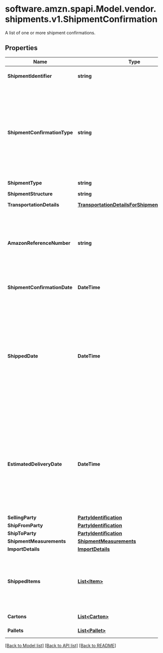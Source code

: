 # software.amzn.spapi.Model.vendor.shipments.v1.ShipmentConfirmation
A list of one or more shipment confirmations.

## Properties

Name | Type | Description | Notes
------------ | ------------- | ------------- | -------------
**ShipmentIdentifier** | **string** | Unique shipment ID (not used over the last 365 days). | 
**ShipmentConfirmationType** | **string** | Indicates if this shipment confirmation is the initial confirmation, or intended to replace an already posted shipment confirmation. If replacing an existing shipment confirmation, be sure to provide the identical shipmentIdentifier and sellingParty information as in the previous confirmation. | 
**ShipmentType** | **string** | The type of shipment. | [optional] 
**ShipmentStructure** | **string** | Shipment hierarchical structure. | [optional] 
**TransportationDetails** | [**TransportationDetailsForShipmentConfirmation**](TransportationDetailsForShipmentConfirmation.md) |  | [optional] 
**AmazonReferenceNumber** | **string** | The Amazon Reference Number is a unique identifier generated by Amazon for all Collect/WePay shipments when you submit  a routing request. This field is mandatory for Collect/WePay shipments. | [optional] 
**ShipmentConfirmationDate** | **DateTime** | Date on which the shipment confirmation was submitted. | 
**ShippedDate** | **DateTime** | The date and time of the departure of the shipment from the vendor&#39;s location. Vendors are requested to send ASNs within 30 minutes of departure from their warehouse/distribution center or at least 6 hours prior to the appointment time at the buyer destination warehouse, whichever is sooner. Shipped date mentioned in the shipment confirmation should not be in the future. | [optional] 
**EstimatedDeliveryDate** | **DateTime** | The date and time on which the shipment is estimated to reach buyer&#39;s warehouse. It needs to be an estimate based on the average transit time between ship from location and the destination. The exact appointment time will be provided by the buyer and is potentially not known when creating the shipment confirmation. | [optional] 
**SellingParty** | [**PartyIdentification**](PartyIdentification.md) |  | 
**ShipFromParty** | [**PartyIdentification**](PartyIdentification.md) |  | 
**ShipToParty** | [**PartyIdentification**](PartyIdentification.md) |  | 
**ShipmentMeasurements** | [**ShipmentMeasurements**](ShipmentMeasurements.md) |  | [optional] 
**ImportDetails** | [**ImportDetails**](ImportDetails.md) |  | [optional] 
**ShippedItems** | [**List&lt;Item&gt;**](Item.md) | A list of the items in this shipment and their associated details. If any of the item detail fields are common at a carton or a pallet level, provide them at the corresponding carton or pallet level. | 
**Cartons** | [**List&lt;Carton&gt;**](Carton.md) | A list of the cartons in this shipment. | [optional] 
**Pallets** | [**List&lt;Pallet&gt;**](Pallet.md) | A list of the pallets in this shipment. | [optional] 

[[Back to Model list]](../README.md#documentation-for-models) [[Back to API list]](../README.md#documentation-for-api-endpoints) [[Back to README]](../README.md)

